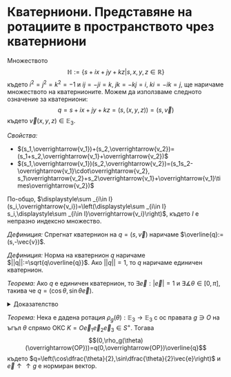 # Кватерниони. Представяне на ротациите в пространството чрез кватерниони

Множеството $$\mathbb{H}:=\lbrace s+ix+jy+kz|s,x,y,z\in\mathbb{R}\rbrace$$ където $i^2=j^2=k^2=-1$ и $ij=-ji=k$, $jk=-kj=i$, $ki=-ik=j$, ще наричаме множеството на кватернионите. Можем да използваме следното означение за кватерниони: $$q=s+ix+jy+kz=(s,(x,y,z))=(s,\vec{v})$$ където $\vec{v}(x,y,z)\in\mathbb{E}_3$.

*Свойства:*
* $(s_1,\overrightarrow{v_1})+(s_2,\overrightarrow{v_2})=(s_1+s_2,\overrightarrow{v_1}+\overrightarrow{v_2})$
* $(s_1,\overrightarrow{v_1})(s_2,\overrightarrow{v_2})=(s_1s_2-\overrightarrow{v_1}\cdot\overrightarrow{v_2}, s_1\overrightarrow{v_2}+s_2\overrightarrow{v_1}+\overrightarrow{v_1}\times\overrightarrow{v_2})$

По-общо, $\displaystyle\sum _{i\in I}(s_i,\overrightarrow{v_i})=\left(\displaystyle\sum _{i\in I} s_i,\displaystyle\sum _{i\in I}\overrightarrow{v_i}\right)$, където $I$ е непразно индексно множество.

*Дефиниция:* Спрегнат кватернион на $q=(s,\vec{v})$ наричаме $\overline{q}:=(s,-\vec{v})$.

*Дефиниция:* Норма на кватернион $q$ наричаме $||q||:=\sqrt{q\overline{q}}$. Ако $||q||=1$, то $q$ наричаме единичен кватернион.

*Теорема:* Ако $q$ е единичен кватернион, то $\exists \vec{e}:|\vec{e}|=1$ и $\exists \measuredangle\theta\in[0,\pi]$, такива че $q=(\cos\theta,\sin\theta \vec{e})$.

<details>
    <summary>Доказателство</summary>
Нека $q=(s,\overrightarrow{v})$. Тъй като $||q||=1$, то $q\overline{q}=(s^2+\overrightarrow{v}^2,\vec{0})=1$. И така $q\overline{q}=s^2+\overrightarrow{v}^2=1$, откъдето $\exists\measuredangle\theta\in[0,\pi]:s=\cos\theta$, предвид това, че $-1\leq s\leq 1$. Така получаваме, че $\vec{v}^2=\sin^2\theta$, откъдето $\vec{v}=\sin\theta\dfrac{\vec{v}}{|\vec{v}|}$. Излезе, че $\exists \vec{e}=\dfrac{\vec{v}}{|\vec{v}|}:|\vec{e}|=1$, тъй като $\dfrac{\vec{v}}{|\vec{v}|}$ е нормиран вектор, с което сме готови.
</details>

*Теорема:* Нека е дадена ротация $\rho_g(\theta):\mathbb{E}_3\to\mathbb{E}_3$ с ос правата $g\ni O$ на ъгъл $\theta$ спрямо ОКС $K=O\vec{e}_1\vec{e}_2\vec{e}_3\in S^{+}$. Тогава $$(0,\rho_g(\theta)(\overrightarrow{OP}))=q(0,\overrightarrow{OP})\overline{q}$$ където $q=\left(\cos\dfrac{\theta}{2},\sin\dfrac{\theta}{2}\vec{e}\right)$ и $\vec{e}\uparrow\uparrow g$ е нормиран вектор.
